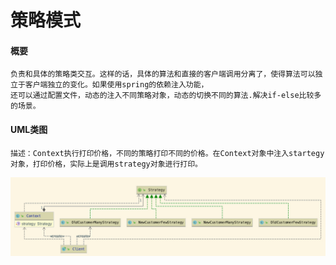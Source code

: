 # 策略模式

#### 概要
    负责和具体的策略类交互。这样的话，具体的算法和直接的客户端调用分离了，使得算法可以独立于客户端独立的变化。如果使用spring的依赖注入功能，
    还可以通过配置文件，动态的注入不同策略对象，动态的切换不同的算法.解决if-else比较多的场景。

#### UML类图   
    描述：Context执行打印价格，不同的策略打印不同的价格。在Context对象中注入startegy对象，打印价格，实际上是调用strategy对象进行打印。
![策略模式](https://github.com/Leeyuanlong/pict_bank/raw/master/design_pattern/strategy.jpg)
    
    